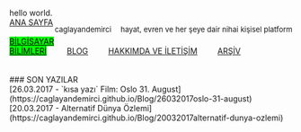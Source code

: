 <html>
<head>
        <title>Ana Sayfa</title>
        <link rel="stylesheet" type="text/css" href="../RMStyle.css">
        <link rel="icon" href="../coloricon.png">
        <link rel="stylesheet" href="sunburst.css">
	<script src="highlight.pack.js"></script><script>hljs.initHighlightingOnLoad();</script>
</head>
<div class="header">
	<p3>hello world.</p3><br>
		<div class="plane">
		<p style="float:right; font-size: 13px;">caglayandemirci <hr1></hr1>&emsp;hayat, evren ve her şeye dair nihai kişisel platform</p>
<div class="menu">
<a href="https://caglayandemirci.github.io" class="menuLink">ANA SAYFA</a> &emsp;&emsp;
<a href="https://caglayandemirci.github.io/CS/MainPage" class="menuLink"  style="color:black; background-color: lime;">BİLGİSAYAR BİLİMLERİ</a> &emsp;&emsp;
<a href="https://caglayandemirci.github.io/Blog/MainPage" class="menuLink" >BLOG</a> &emsp;&emsp;
<a href="https://caglayandemirci.github.io/about&contact" class="menuLink" >HAKKIMDA VE İLETİŞİM</a> &emsp;&emsp;
<a href="https://caglayandemirci.github.io/archive" class="menuLink" >ARŞİV</a> &emsp;&emsp;
</div>
		</div>
	</div>
</html>
<br><br>
### SON YAZILAR
<br>
[26.03.2017 - `kısa yazı` Film: Oslo 31. August](https://caglayandemirci.github.io/Blog/26032017oslo-31-august)<br>
[20.03.2017 - Alternatif Dünya Özlemi](https://caglayandemirci.github.io/Blog/20032017alternatif-dunya-ozlemi)
